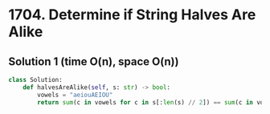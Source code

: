 # 1704. Determine if String Halves Are Alike

## Solution 1 (time O(n), space O(n))

```python
class Solution:
    def halvesAreAlike(self, s: str) -> bool:
        vowels = "aeiouAEIOU"
        return sum(c in vowels for c in s[:len(s) // 2]) == sum(c in vowels for c in s[len(s) // 2:])

```
